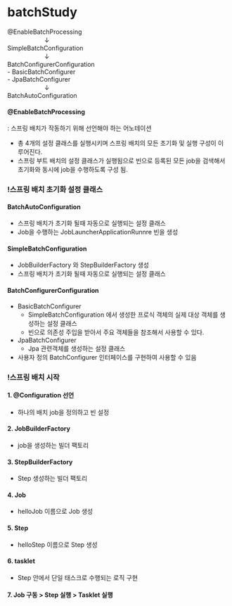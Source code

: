 # batchStudy

@EnableBatchProcessing<br/>
　　　　　　↓<br/>
SimpleBatchConfiguration<br/>
　　　　　　↓<br/>
BatchConfigurerConfiguration
<br/>- BasicBatchConfigurer
<br/>- JpaBatchConfigurer<br/>
　　　　　　↓<br/>
BatchAutoConfiguration

#### @EnableBatchProcessing 
: 스프링 배치가 작동하기 위해 선언해야 하는 어노테이션
 - 총 4개의 설정 클래스를 실행시키며 스프링 배치의 모든 초기화 및 실행 구성이 이루어진다.
 - 스프링 부트 배치의 설정 클래스가 실행됨으로 빈으로 등록된 모든 job을 검색해서 
   초기화와 동시에 job을 수행하도록 구성 됨.

### !스프링 배치 초기화 설정 클래스
#### BatchAutoConfiguration
- 스프링 배치가 초기화 될때 자동으로 실행되는 설정 클래스
- Job을 수행하는 JobLauncherApplicationRunnre 빈을 생성

#### SimpleBatchConfiguration
- JobBuilderFactory 와 StepBuilderFactory 생성
- 스프링 배치가 초기화 될때 자동으로 실행되는 설정 클래스
 
#### BatchConfigurerConfiguration
- BasicBatchConfigurer
  - SimpleBatchConfiguration 에서 생성한 프로식 객체의 실제 대상 객체를 생성하는 설정 클래스
  - 빈으로 의존성 주입을 받아서 주요 객체들을 참조해서 사용할 수 있다.
- JpaBatchConfigurer
  - Jpa 관련객체를 생성하는 설정 클래스
- 사용자 정의 BatchConfigurer 인터페이스를 구현하여 사용할 수 있음

### !스프링 배치 시작

#### 1. @Configuration 선언
- 하나의 배치 job을 정의하고 빈 설정
#### 2. JobBuilderFactory 
- job을 생성하는 빌더 팩토리
#### 3. StepBuilderFactory
- Step 생성하는 빌더 팩토리
#### 4. Job
- helloJob 이름으로 Job 생성
#### 5. Step
- helloStep 이름으로 Step 생성
#### 6. tasklet
- Step 안에서 단일 태스크로 수행되는 로직 구현
#### 7. Job 구동 > Step 실행 > Tasklet 실행
